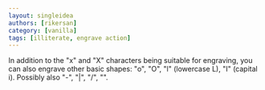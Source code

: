 ```yaml
---
layout: singleidea
authors: [rikersan]
category: [vanilla]
tags: [illiterate, engrave action]
---
```

In addition to the "x" and "X" characters being suitable for engraving, you can also engrave other basic shapes: "o", "O", "l" (lowercase L), "I" (capital i). Possibly also "-", "|", "/", "\".
